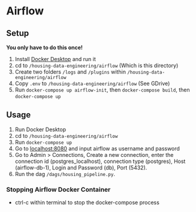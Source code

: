 # Airflow 

## Setup

**You only have to do this once!** 

1. Install [Docker Desktop](https://docs.docker.com/get-docker/) and run it 
2. cd to `/housing-data-engineering/airflow` (Which is this directory)
3. Create two folders `/logs` and `/plugins` within `/housing-data-engineering/airflow`
4. Copy `.env` to `/housing-data-engineering/airflow` (See GDrive) 
5. Run `docker-compose up airflow-init`, then `docker-compose build`, then `docker-compose up`

## Usage 
1. Run Docker Desktop
2. cd to `/housing-data-engineering/airflow` 
3. Run `docker-compose up`
4. Go to [localhost:8080](http://localhost:8080) and input airflow as username and password 
5. Go to Admin > Connections, Create a new connection, enter the connection id (postgres_localhost), connection type (postgres), Host (airflow-db-1), Login and Password (db), Port (5432).
6. Run the dag `/dags/housing_pipeline.py`.

### Stopping Airflow Docker Container
- ctrl-c within terminal to stop the docker-compose process


